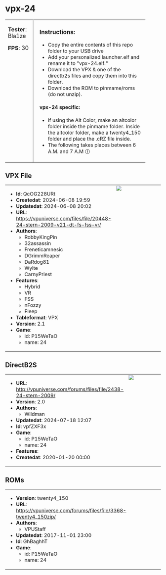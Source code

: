 # vpx-24 

<table style='width:90%;'><tr><td valign='top' style='width:20%; border-right:1px solid grey;font-size:18px;'>

**Tester**: Bla1ze

**FPS**: 30

</td><td valign='top' style='padding-left:20px;'>

### Instructions: 
- Copy the entire contents of this repo folder to your USB drive
- Add your personalized launcher.elf and rename it to "vpx-24.elf."
- Download the VPX & one of the directb2s files and copy them into this folder.
- Download the ROM to pinmame/roms (do not unzip).

#### vpx-24 specific: 
- If using the Alt Color, make an altcolor folder inside the pinmame folder. Inside the altcolor folder, make a twenty4_150 folder and place the .cRZ file inside.
- The following takes places between 6 A.M. and 7 A.M 🕕
</td></tr></table>

## VPX File 

<table><tr><td valign='top' style='width:60%'>

* **Id**: QcOG228URt
* **Createdat**: 2024-06-08 19:59
* **Updatedat**: 2024-06-08 20:02
* **URL**: <a href='https://vpuniverse.com/files/file/20448-24-stern-2009-v21-dt-fs-fss-vr/' target='_blank'>https://vpuniverse.com/files/file/20448-24-stern-2009-v21-dt-fs-fss-vr/</a>
* **Authors**:
  - RobbyKingPin
  - 32assassin
  - Freneticamnesic
  - DGrimmReaper
  - DaRdog81
  - Wylte
  - CarnyPriest
* **Features**:
  - Hybrid
  - VR
  - FSS
  - nFozzy
  - Fleep
* **Tableformat**: VPX
* **Version**: 2.1
* **Game**:
  - id: P15WeTaO
  - name: 24
</td><td valign='top'>
<img src='https://virtualpinballspreadsheet.github.io/vps-db/img/QcOG228URt_1717876905816.webp'>

</td></tr></table>

## DirectB2S 

<table><tr><td valign='top' style='width:60%'>

* **URL**: <a href='http://vpuniverse.com/forums/files/file/2438-24-stern-2009/' target='_blank'>http://vpuniverse.com/forums/files/file/2438-24-stern-2009/</a>
* **Version**: 2.0
* **Authors**:
  - Wildman
* **Updatedat**: 2024-07-18 12:07
* **Id**: vpfZXF3x
* **Game**:
  - id: P15WeTaO
  - name: 24
* **Features**:
* **Createdat**: 2020-01-20 00:00
</td><td valign='top'>
<img src='https://virtualpinballspreadsheet.github.io/vps-db/img/031101bfdb50106feecefe014730ff0c_b2s_1638093204868.webp'>

</td></tr></table>

## ROMs 

<table><tr><td valign='top' style='width:60%'>

* **Version**: twenty4_150
* **URL**: <a href='https://vpuniverse.com/forums/files/file/3368-twenty4_150zip/' target='_blank'>https://vpuniverse.com/forums/files/file/3368-twenty4_150zip/</a>
* **Authors**:
  - VPUStaff
* **Updatedat**: 2017-11-01 23:00
* **Id**: GhBaghhT
* **Game**:
  - id: P15WeTaO
  - name: 24
</td><td valign='top'>
</td></tr></table>


